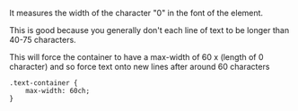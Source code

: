 It measures the width of the character "0" in the font of the element.

This is good because you generally don't each line of text to be longer than 40-75 characters.

This will force the container to have a max-width of 60 x (length of 0 character) and so force text onto new lines after around 60 characters
```
.text-container {
	max-width: 60ch;
}
```
